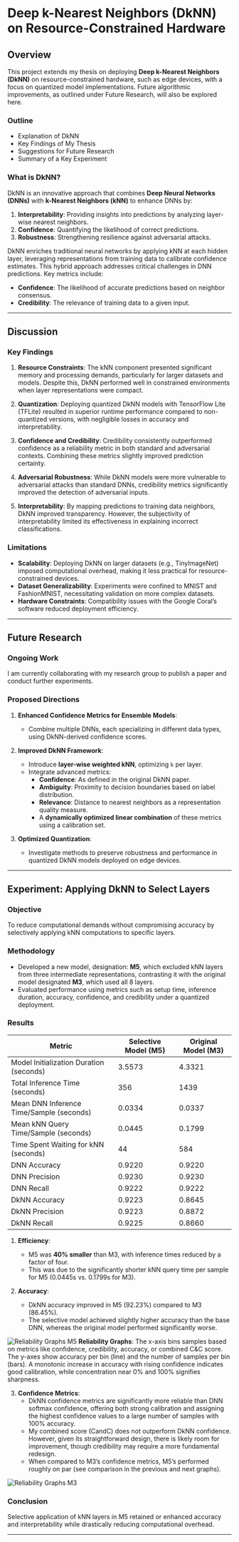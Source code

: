 # Deep k-Nearest Neighbors (DkNN) on Resource-Constrained Hardware

## Overview

This project extends my thesis on deploying **Deep k-Nearest Neighbors (DkNN)** on resource-constrained hardware, such as edge devices, with a focus on quantized model implementations. Future algorithmic improvements, as outlined under Future Research, will also be explored here.

### Outline
- Explanation of DkNN
- Key Findings of My Thesis
- Suggestions for Future Research
- Summary of a Key Experiment

### What is DkNN?

DkNN is an innovative approach that combines **Deep Neural Networks (DNNs)** with **k-Nearest Neighbors (kNN)** to enhance DNNs by:
1. **Interpretability**: Providing insights into predictions by analyzing layer-wise nearest neighbors.
2. **Confidence**: Quantifying the likelihood of correct predictions.
3. **Robustness**: Strengthening resilience against adversarial attacks.

DkNN enriches traditional neural networks by applying kNN at each hidden layer, leveraging representations from training data to calibrate confidence estimates. This hybrid approach addresses critical challenges in DNN predictions. Key metrics include:
- **Confidence**: The likelihood of accurate predictions based on neighbor consensus.
- **Credibility**: The relevance of training data to a given input.

---

## Discussion

### Key Findings
1. **Resource Constraints**: The kNN component presented significant memory and processing demands, particularly for larger datasets and models. Despite this, DkNN performed well in constrained environments when layer representations were compact.
   
2. **Quantization**: Deploying quantized DkNN models with TensorFlow Lite (TFLite) resulted in superior runtime performance compared to non-quantized versions, with negligible losses in accuracy and interpretability.

3. **Confidence and Credibility**: Credibility consistently outperformed confidence as a reliability metric in both standard and adversarial contexts. Combining these metrics slightly improved prediction certainty.

4. **Adversarial Robustness**: While DkNN models were more vulnerable to adversarial attacks than standard DNNs, credibility metrics significantly improved the detection of adversarial inputs.

5. **Interpretability**: By mapping predictions to training data neighbors, DkNN improved transparency. However, the subjectivity of interpretability limited its effectiveness in explaining incorrect classifications.

### Limitations
- **Scalability**: Deploying DkNN on larger datasets (e.g., TinyImageNet) imposed computational overhead, making it less practical for resource-constrained devices.
- **Dataset Generalizability**: Experiments were confined to MNIST and FashionMNIST, necessitating validation on more complex datasets.
- **Hardware Constraints**: Compatibility issues with the Google Coral’s software reduced deployment efficiency.

---

## Future Research

### Ongoing Work
I am currently collaborating with my research group to publish a paper and conduct further experiments.

### Proposed Directions
1. **Enhanced Confidence Metrics for Ensemble Models**:
   - Combine multiple DNNs, each specializing in different data types, using DkNN-derived confidence scores.

2. **Improved DkNN Framework**:
   - Introduce **layer-wise weighted kNN**, optimizing `k` per layer.
   - Integrate advanced metrics:
     - **Confidence**: As defined in the original DkNN paper.
     - **Ambiguity**: Proximity to decision boundaries based on label distribution.
     - **Relevance**: Distance to nearest neighbors as a representation quality measure.
     - A **dynamically optimized linear combination** of these metrics using a calibration set.

3. **Optimized Quantization**:
   - Investigate methods to preserve robustness and performance in quantized DkNN models deployed on edge devices.

---

## Experiment: Applying DkNN to Select Layers
### Objective
To reduce computational demands without compromising accuracy by selectively applying kNN computations to specific layers.

### Methodology
- Developed a new model, designation: **M5**, which excluded kNN layers from three intermediate representations, contrasting it with the original model designated **M3**, which used all 8 layers.
- Evaluated performance using metrics such as setup time, inference duration, accuracy, confidence, and credibility under a quantized deployment.

### Results
| **Metric**                               | **Selective Model (M5)** | **Original Model (M3)** |
| ---------------------------------------- | ------------------------ | ----------------------- |
| Model Initialization Duration (seconds)  | 3.5573                   | 4.3321                  |
| Total Inference Time (seconds)           | 356                      | 1439                    |
| Mean DNN Inference Time/Sample (seconds) | 0.0334                   | 0.0337                  |
| Mean kNN Query Time/Sample (seconds)     | 0.0445                   | 0.1799                  |
| Time Spent Waiting for kNN (seconds)     | 44                       | 584                     |
| DNN Accuracy                             | 0.9220                   | 0.9220                  |
| DNN Precision                            | 0.9230                   | 0.9230                  |
| DNN Recall                               | 0.9222                   | 0.9222                  |
| DkNN Accuracy                            | 0.9223                   | 0.8645                  |
| DkNN Precision                           | 0.9223                   | 0.8872                  |
| DkNN Recall                              | 0.9225                   | 0.8660                  |

1. **Efficiency**:
   - M5 was **40% smaller** than M3, with inference times reduced by a factor of four.
   - This was due to the significantly shorter kNN query time per sample for M5 (0.0445s vs. 0.1799s for M3).

2. **Accuracy**:
   - DkNN accuracy improved in M5 (92.23%) compared to M3 (86.45%).
   - The selective model achieved slightly higher accuracy than the base DNN, whereas the original model performed significantly worse.

![Reliability Graphs M5](images/reliabilitygraphm5.png)
**Reliability Graphs**: The x-axis bins samples based on metrics like confidence, credibility, accuracy, or combined C&C score. The y-axes show accuracy per bin (line) and the number of samples per bin (bars). A monotonic increase in accuracy with rising confidence indicates good calibration, while concentration near 0% and 100% signifies sharpness.

3. **Confidence Metrics**:
   - DkNN confidence metrics are significantly more reliable than DNN softmax confidence, offering both strong calibration and assigning the highest confidence values to a large number of samples with 100% accuracy.
   - My combined score (CandC) does not outperform DkNN confidence. However, given its straightforward design, there is likely room for improvement, though credibility may require a more fundamental redesign.
   - When compared to M3’s confidence metrics, M5’s performed roughly on par (see comparison in the previous and next graphs).


![Reliability Graphs M3](images/reliabilitygraphm3.png)

### Conclusion
Selective application of kNN layers in M5 retained or enhanced accuracy and interpretability while drastically reducing computational overhead. 

---
